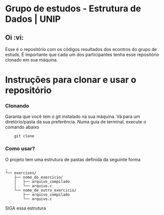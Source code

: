 # Grupo de estudos - Estrutura de Dados | UNIP

## Oi :vi:
Esse é o repositório com os códigos resultados dos econtros do grupo de estuds. É importante que cada um dos participantes tenha esse repositório clonado em sua máquina. 


# Instruções para clonar e usar o repositório

### Clonando
Garanta que você tem o git instalado na sua máquina. Vá para um diretório/pasta da sua preferência. Numa guia de terminal, execute o comando abaixo

```
    git clone 
```

### Como usar?

O projeto tem uma estrutura de pastas definida da seguinte forma
```
.
└── exercises/
    ├── nome_do_exercicio/
    │   ├── arquivo_compilado
    │   └── arquivo.c
    └── nome_de_outro_exercicio/
        ├── arquivo_compilado
        └── arquivo.c
```

SIGA essa estrutura